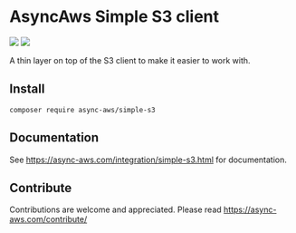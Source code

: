 # AsyncAws Simple S3 client

![](https://github.com/async-aws/simple-s3/workflows/Tests/badge.svg?branch=master)
![](https://github.com/async-aws/simple-s3/workflows/BC%20Check/badge.svg?branch=master)

A thin layer on top of the S3 client to make it easier to work with.

## Install

```cli
composer require async-aws/simple-s3
```

## Documentation

See https://async-aws.com/integration/simple-s3.html for documentation.

## Contribute

Contributions are welcome and appreciated. Please read https://async-aws.com/contribute/
